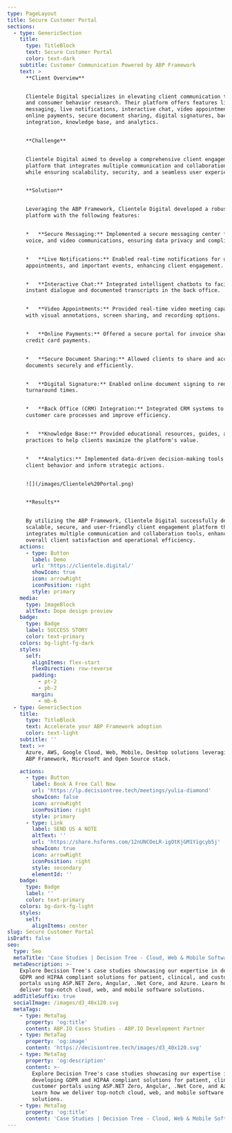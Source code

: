 ```yaml
---
type: PageLayout
title: Secure Customer Portal
sections:
  - type: GenericSection
    title:
      type: TitleBlock
      text: Secure Customer Portal
      color: text-dark
    subtitle: Customer Communication Powered by ABP Framework
    text: >
      **Client Overview**


      Clientele Digital specializes in elevating client communication through AI
      and consumer behavior research. Their platform offers features like secure
      messaging, live notifications, interactive chat, video appointments,
      online payments, secure document sharing, digital signatures, back-office
      integration, knowledge base, and analytics.


      **Challenge**


      Clientele Digital aimed to develop a comprehensive client engagement
      platform that integrates multiple communication and collaboration tools
      while ensuring scalability, security, and a seamless user experience.


      **Solution**


      Leveraging the ABP Framework, Clientele Digital developed a robust
      platform with the following features:


      *   **Secure Messaging:** Implemented a secure messaging center for text,
      voice, and video communications, ensuring data privacy and compliance.


      *   **Live Notifications:** Enabled real-time notifications for updates,
      appointments, and important events, enhancing client engagement.


      *   **Interactive Chat:** Integrated intelligent chatbots to facilitate
      instant dialogue and documented transcripts in the back office.


      *   **Video Appointments:** Provided real-time video meeting capabilities
      with visual annotations, screen sharing, and recording options.


      *   **Online Payments:** Offered a secure portal for invoice sharing and
      credit card payments.


      *   **Secure Document Sharing:** Allowed clients to share and access
      documents securely and efficiently.


      *   **Digital Signature:** Enabled online document signing to reduce
      turnaround times.


      *   **Back Office (CRM) Integration:** Integrated CRM systems to automate
      customer care processes and improve efficiency.


      *   **Knowledge Base:** Provided educational resources, guides, and best
      practices to help clients maximize the platform's value.


      *   **Analytics:** Implemented data-driven decision-making tools to track
      client behavior and inform strategic actions.


      ![](/images/Clientele%20Portal.png)


      **Results**


      By utilizing the ABP Framework, Clientele Digital successfully developed a
      scalable, secure, and user-friendly client engagement platform that
      integrates multiple communication and collaboration tools, enhancing
      overall client satisfaction and operational efficiency.
    actions:
      - type: Button
        label: Demo
        url: 'https://clientele.digital/'
        showIcon: true
        icon: arrowRight
        iconPosition: right
        style: primary
    media:
      type: ImageBlock
      altText: Dope design preview
    badge:
      type: Badge
      label: SUCCESS STORY
      color: text-primary
    colors: bg-light-fg-dark
    styles:
      self:
        alignItems: flex-start
        flexDirection: row-reverse
        padding:
          - pt-2
          - pb-2
        margin:
          - mb-6
  - type: GenericSection
    title:
      type: TitleBlock
      text: Accelerate your ABP Framework adoption
      color: text-light
    subtitle: ''
    text: >+
      Azure, AWS, Google Cloud, Web, Mobile, Desktop solutions leveraging latest
      ABP Framework, Microsoft and Open Source stack.

    actions:
      - type: Button
        label: Book A Free Call Now
        url: 'https://lp.decisiontree.tech/meetings/yulia-diamond'
        showIcon: false
        icon: arrowRight
        iconPosition: right
        style: primary
      - type: Link
        label: SEND US A NOTE
        altText: ''
        url: 'https://share.hsforms.com/12nUNCOeLR-igOtKjGM1Yigcyb5j'
        showIcon: true
        icon: arrowRight
        iconPosition: right
        style: secondary
        elementId: ''
    badge:
      type: Badge
      label: ''
      color: text-primary
    colors: bg-dark-fg-light
    styles:
      self:
        alignItems: center
slug: Secure Customer Portal
isDraft: false
seo:
  type: Seo
  metaTitle: 'Case Studies | Decision Tree - Cloud, Web & Mobile Software Solutions'
  metaDescription: >-
    Explore Decision Tree's case studies showcasing our expertise in developing
    GDPR and HIPAA compliant solutions for patient, clinical, and customer
    portals using ASP.NET Zero, Angular, .Net Core, and Azure. Learn how we
    deliver top-notch cloud, web, and mobile software solutions.
  addTitleSuffix: true
  socialImage: /images/d3_40x120.svg
  metaTags:
    - type: MetaTag
      property: 'og:title'
      content: ABP.IO Cases Studies - ABP.IO Development Partner
    - type: MetaTag
      property: 'og:image'
      content: 'https://decisiontree.tech/images/d3_40x120.svg'
    - type: MetaTag
      property: 'og:description'
      content: >-
        Explore Decision Tree's case studies showcasing our expertise in
        developing GDPR and HIPAA compliant solutions for patient, clinical, and
        customer portals using ASP.NET Zero, Angular, .Net Core, and Azure.
        Learn how we deliver top-notch cloud, web, and mobile software
        solutions.
    - type: MetaTag
      property: 'og:title'
      content: 'Case Studies | Decision Tree - Cloud, Web & Mobile Software Solutions'
---
```

